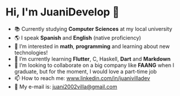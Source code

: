 # Hi, I'm JuaniDevelop 👋
- 📚 Currently studying **Computer Sciences** at my local university
- 🌎 I speak **Spanish** and **English** (native proficiency)
- 👀 I’m interested in **math**, **programming** and learning about new technologies!
- 🌱 I’m currently learning **Flutter**, C, Haskell, **Dart** and **Markdown**
- 🏬 I’m looking to collaborate on a big company like **FAANG** when I graduate, but for the moment, I would love a part-time job
- 📫 How to reach me: www.linkedin.com/in/juanivilladev
- 📨 My e-mail is: juani2002villa@gmail.com
